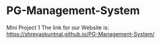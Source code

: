 # PG-Management-System
Mini Project 1
The link for our Website is: https://shreyaskuntnal.github.io/PG-Management-System/
